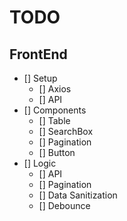# TODO

## FrontEnd

- [] Setup
  - [] Axios
  - [] API
- [] Components
  - [] Table
  - [] SearchBox
  - [] Pagination
  - [] Button
- [] Logic
  - [] API
  - [] Pagination
  - [] Data Sanitization
  - [] Debounce

